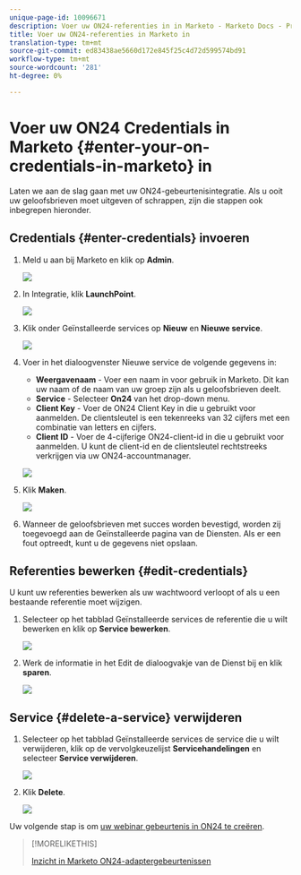 ```yaml
---
unique-page-id: 10096671
description: Voer uw ON24-referenties in in Marketo - Marketo Docs - Productdocumentatie
title: Voer uw ON24-referenties in Marketo in
translation-type: tm+mt
source-git-commit: ed83438ae5660d172e845f25c4d72d599574bd91
workflow-type: tm+mt
source-wordcount: '281'
ht-degree: 0%

---
```



# Voer uw ON24 Credentials in Marketo {#enter-your-on-credentials-in-marketo} in

Laten we aan de slag gaan met uw ON24-gebeurtenisintegratie. Als u ooit uw geloofsbrieven moet uitgeven of schrappen, zijn die stappen ook inbegrepen hieronder.

## Credentials {#enter-credentials} invoeren

1. Meld u aan bij Marketo en klik op **Admin**.

   ![](assets/admin.png)

1. In Integratie, klik **LaunchPoint**.

   ![](assets/image2015-12-22-13-3a15-3a38.png)

1. Klik onder Geïnstalleerde services op **Nieuw** en **Nieuwe service**.

   ![](assets/image2015-12-22-13-3a18-3a54.png)

1. Voer in het dialoogvenster Nieuwe service de volgende gegevens in:

   * **Weergavenaam**  - Voer een naam in voor gebruik in Marketo. Dit kan uw naam of de naam van uw groep zijn als u geloofsbrieven deelt.
   * **Service**  - Selecteer  **On24**  van het drop-down menu.
   * **Client Key**  - Voer de ON24 Client Key in die u gebruikt voor aanmelden. De clientsleutel is een tekenreeks van 32 cijfers met een combinatie van letters en cijfers.
   * **Client ID**  - Voer de 4-cijferige ON24-client-id in die u gebruikt voor aanmelden. U kunt de client-id en de clientsleutel rechtstreeks verkrijgen via uw ON24-accountmanager.

   ![](assets/image2015-12-22-13-3a38-3a52.png)

1. Klik **Maken**.

   ![](assets/image2015-12-22-13-3a28-3a55.png)

1. Wanneer de geloofsbrieven met succes worden bevestigd, worden zij toegevoegd aan de Geïnstalleerde pagina van de Diensten. Als er een fout optreedt, kunt u de gegevens niet opslaan.

## Referenties bewerken {#edit-credentials}

U kunt uw referenties bewerken als uw wachtwoord verloopt of als u een bestaande referentie moet wijzigen.

1. Selecteer op het tabblad Geïnstalleerde services de referentie die u wilt bewerken en klik op **Service bewerken**.

   ![](assets/six.png)

1. Werk de informatie in het Edit de dialoogvakje van de Dienst bij en klik **sparen**.

   ![](assets/seven.png)

## Service {#delete-a-service} verwijderen

1. Selecteer op het tabblad Geïnstalleerde services de service die u wilt verwijderen, klik op de vervolgkeuzelijst **Servicehandelingen** en selecteer **Service verwijderen**.

   ![](assets/eight.png)

1. Klik **Delete**.

   ![](assets/nine.png)

Uw volgende stap is om [uw webinar gebeurtenis in ON24 te creëren](/help/marketo/product-docs/demand-generation/events/create-an-event/create-an-event-with-the-marketo-on24-adapter/create-your-webinar-event-in-on24.md).

>[!MORELIKETHIS]
>
>[Inzicht in Marketo ON24-adaptergebeurtenissen](/help/marketo/product-docs/demand-generation/events/create-an-event/create-an-event-with-the-marketo-on24-adapter/understanding-marketo-on24-adapter-events.md)

